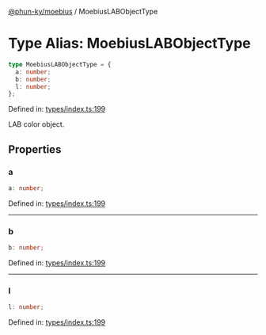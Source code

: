 [@phun-ky/moebius](../index.md) / MoebiusLABObjectType

# Type Alias: MoebiusLABObjectType

```ts
type MoebiusLABObjectType = {
  a: number;
  b: number;
  l: number;
};
```

Defined in: [types/index.ts:199](https://github.com/phun-ky/moebius/blob/main/src/types/index.ts#L199)

LAB color object.

## Properties

### a

```ts
a: number;
```

Defined in: [types/index.ts:199](https://github.com/phun-ky/moebius/blob/main/src/types/index.ts#L199)

---

### b

```ts
b: number;
```

Defined in: [types/index.ts:199](https://github.com/phun-ky/moebius/blob/main/src/types/index.ts#L199)

---

### l

```ts
l: number;
```

Defined in: [types/index.ts:199](https://github.com/phun-ky/moebius/blob/main/src/types/index.ts#L199)
